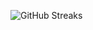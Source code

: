 ![GitHub Streaks](https://github-streaks-mqc9.onrender.com/streak/happilli/image?theme=midnight&cache_bust=1743576486&lang=ja)
